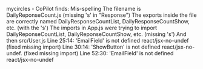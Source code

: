 mycircles - CoPilot finds:
    Mis-spelling
        The filename is DailyReponseCount.js (missing 's' in "Response")
        The exports inside the file are correctly named DailyResponseCountList, DailyResponseCountShow, etc. (with the 's')
        The imports in App.js were trying to import DailyReponseCountList, DailyReponseCountShow, etc. (missing 's')
    And then
        src/User.js
            Line 25:14:  'EmailField' is not defined  react/jsx-no-undef (fixed missing import)
            Line 30:14:  'ShowButton' is not defined  react/jsx-no-undef. (fixed missing import)
            Line 52:30:  'EmailField' is not defined  react/jsx-no-undef